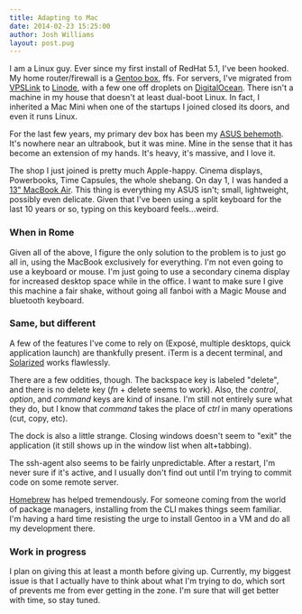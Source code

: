```yaml
---
title: Adapting to Mac
date: 2014-02-23 15:25:00
author: Josh Williams
layout: post.pug
---
```

I am a Linux guy.  Ever since my first install of RedHat 5.1, I've been hooked.
My home router/firewall is a [Gentoo box](http://www.gentoo.org), ffs.  For
servers, I've migrated from [VPSLink](http://vpslink.com) to
[Linode](https://www.linode.com), with a few one off droplets on
[DigitalOcean](http://www.digitalocean.com).  There isn't a machine in my
house that doesn't at least dual-boot Linux.  In fact, I inherited a Mac Mini
when one of the startups I joined closed its doors, and even it runs Linux.

For the last few years, my primary dev box has been my [ASUS behemoth](http://www.asus.com/ROG_ROG/G74SX/).
It's nowhere near an ultrabook, but it was mine.  Mine in the sense that it
has become an extension of my hands.  It's heavy, it's massive, and I love it.

<!--more-->

The shop I just joined is pretty much Apple-happy.  Cinema displays, Powerbooks,
Time Capsules, the whole shebang.  On day 1, I was handed a [13" MacBook Air](http://support.apple.com/kb/SP670).
This thing is everything my ASUS isn't; small, lightweight, possibly even delicate.
Given that I've been using a split keyboard for the last 10 years or so, typing
on this keyboard feels...weird.

### When in Rome

Given all of the above, I figure the only solution to the problem is to just
go all in, using the MacBook exclusively for everything.  I'm not even going to
use a keyboard or mouse.  I'm just going to use a secondary cinema display for
increased desktop space while in the office.  I want to make sure I give this
machine a fair shake, without going all fanboi with a Magic Mouse and bluetooth
keyboard.

### Same, but different

A few of the features I've come to rely on (Exposé, multiple desktops, quick
application launch) are thankfully present.  iTerm is a decent terminal, and
[Solarized](http://ethanschoonover.com/solarized) works flawlessly.

There are a few oddities, though.  The backspace key is labeled "delete", and there
is no delete key (_fn_ + delete seems to work).  Also, the _control_, _option_,
and _command_ keys are kind of insane.  I'm still not entirely sure what they do,
but I know that _command_ takes the place of _ctrl_ in many operations (cut, copy, etc).

The dock is also a little strange.  Closing windows doesn't seem to "exit" the
application (it still shows up in the window list when alt+tabbing).

The ssh-agent also seems to be fairly unpredictable.  After a restart, I'm never sure
if it's active, and I usually don't find out until I'm trying to commit code
on some remote server.

[Homebrew](http://brew.sh) has helped tremendously.  For someone coming from the
world of package managers, installing from the CLI makes things seem familiar.  I'm
having a hard time resisting the urge to install Gentoo in a VM and do all my
development there.

### Work in progress

I plan on giving this at least a month before giving up.  Currently, my biggest
issue is that I actually have to think about what I'm trying to do, which sort
of prevents me from ever getting in the zone.  I'm sure that will get better
with time, so stay tuned.
